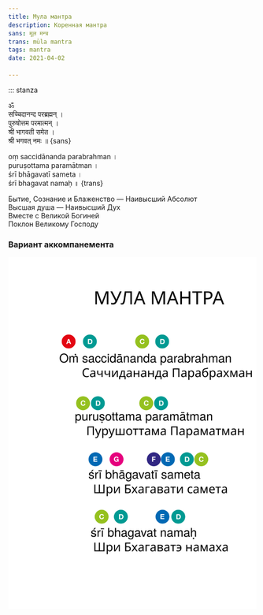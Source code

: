 ```yaml
---
title: Мула мантра
description: Коренная мантра
sans: मूल मन्त्र
trans: mūla mantra
tags: mantra
date: 2021-04-02

---
```


::: stanza

ॐ    
सच्चिदानन्द परब्रह्मन् ।   
पुरुषोत्तम परमात्मन् ।   
श्री भागवती समेत ।   
श्री भगवत् नमः ॥ {sans}


оṃ saccidānanda parabrahman ।   
puruṣottama paramātman ।   
śrī bhāgavatī sameta ।   
śrī bhagavat namaḥ ॥ {trans}

Бытие, Сознание и Блаженство — Наивысший Абсолют   
Высшая душа — Наивысший Дух   
Вместе с Великой Богиней   
Поклон Великому Господу


### Вариант аккомпанемента

![no-shadow](./mula.svg 'Ноты для пения мула мантры')
